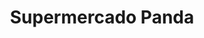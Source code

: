 ---
title: "Supermercado Panda"
url: /ciudad-autonoma-de-buenos-aires/supermercado-panda/
shop: supermercado
---